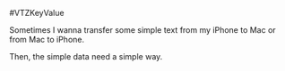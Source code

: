 #VTZKeyValue

Sometimes I wanna transfer some simple text from my iPhone to Mac or from Mac to iPhone.

Then, the simple data need a simple way.
